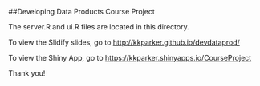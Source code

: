 ##Developing Data Products Course Project

The server.R and ui.R files are located in this directory.

To view the Slidify slides, go to
<a href="http://kkparker.github.io/devdataprod/">http://kkparker.github.io/devdataprod/</a>

To view the Shiny App, go to
<a href="https://kkparker.shinyapps.io/CourseProject">https://kkparker.shinyapps.io/CourseProject</a>

Thank you!